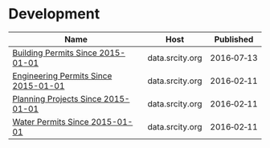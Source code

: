 # Development

Name | Host | Published
---- | ---- | ---------
[Building Permits Since 2015-01-01](../datasets/fpj8-e7vu.md) | data.srcity.org | 2016&#x2011;07&#x2011;13
[Engineering Permits Since 2015-01-01](../datasets/nr7g-p4vi.md) | data.srcity.org | 2016&#x2011;02&#x2011;11
[Planning Projects Since 2015-01-01](../datasets/chwp-zf3z.md) | data.srcity.org | 2016&#x2011;02&#x2011;11
[Water Permits Since 2015-01-01](../datasets/aerr-uvjy.md) | data.srcity.org | 2016&#x2011;02&#x2011;11


